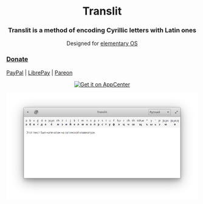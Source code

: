 <div>
  <h1 align="center">Translit</h1>
  <h3 align="center">Translit is a method of encoding Cyrillic letters with Latin ones</h3>
  <p align="center">Designed for <a href="https://elementary.io"> elementary OS</p>
</div>

### Donate
<a href="https://www.paypal.me/ArtemAnufrij">PayPal</a> | <a href="https://liberapay.com/Artem/donate">LibrePay</a> | <a href="https://www.patreon.com/ArtemAnufrij">Pareon</a>

<p align="center">
  <a href="https://appcenter.elementary.io/com.github.artemanufrij.translit">
    <img src="https://appcenter.elementary.io/badge.svg" alt="Get it on AppCenter">
  </a>
</p>
<p align="center">
  <img src="screenshots/Screenshot.png"/>
</p>
